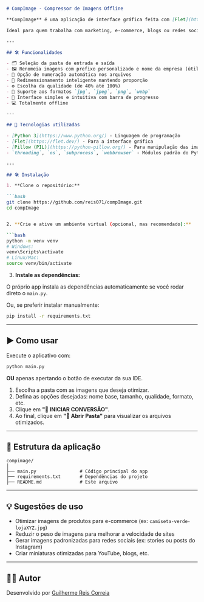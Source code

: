 
```markdown

# CompImage - Compressor de Imagens Offline

**CompImage** é uma aplicação de interface gráfica feita com [Flet](https://flet.dev/)

Ideal para quem trabalha com marketing, e-commerce, blogs ou redes sociais

---

## 🛠 Funcionalidades

- 🗂 Seleção da pasta de entrada e saída
- 🖼️ Renomeia imagens com prefixo personalizado e nome da empresa (útil para branding)
- 🔢 Opção de numeração automática nos arquivos
- 🔄 Redimensionamento inteligente mantendo proporção
- ⚙️ Escolha da qualidade (de 40% até 100%)
- 📸 Suporte aos formatos `jpg`, `jpeg`, `png`, `webp`
- 🔋 Interface simples e intuitiva com barra de progresso
- 💻 Totalmente offline

---

## 🧰 Tecnologias utilizadas

- [Python 3](https://www.python.org/) - Linguagem de programação
- [Flet](https://flet.dev/) - Para a interface gráfica
- [Pillow (PIL)](https://python-pillow.org/) - Para manipulação das imagens
- `threading`, `os`, `subprocess`, `webbrowser` - Módulos padrão do Python

---

## 🛠️ Instalação

1. **Clone o repositório:**

```bash
git clone https://github.com/reis071/compImage.git
cd compImage


2. **Crie e ative um ambiente virtual (opcional, mas recomendado):**

```bash
python -m venv venv
# Windows:
venv\Scripts\activate
# Linux/Mac:
source venv/bin/activate
```

3. **Instale as dependências:**

O próprio app instala as dependências automaticamente se você rodar direto o `main.py`.

Ou, se preferir instalar manualmente:

```bash
pip install -r requirements.txt
```

---

## ▶️ Como usar

Execute o aplicativo com:

```bash
python main.py
```

**OU** apenas apertando o botão de executar da sua IDE.

1. Escolha a pasta com as imagens que deseja otimizar.  
2. Defina as opções desejadas: nome base, tamanho, qualidade, formato, etc.  
3. Clique em **"🚀 INICIAR CONVERSÃO"**.  
4. Ao final, clique em **"📂 Abrir Pasta"** para visualizar os arquivos otimizados.

---

## 📁 Estrutura da aplicação

```
compimage/
│
├── main.py                # Código principal do app
├── requirements.txt       # Dependências do projeto
├── README.md              # Este arquivo
```

---

## 💡 Sugestões de uso

- Otimizar imagens de produtos para e-commerce (ex: `camiseta-verde-lojaXYZ.jpg`)  
- Reduzir o peso de imagens para melhorar a velocidade de sites  
- Gerar imagens padronizadas para redes sociais (ex: stories ou posts do Instagram)  
- Criar miniaturas otimizadas para YouTube, blogs, etc.

---

## 🧑‍💻 Autor

Desenvolvido por [Guilherme Reis Correia](https://github.com/reis071)
```

